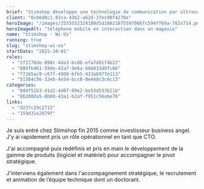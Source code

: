 ```yaml
---
brief: "Stimshop développe une technologie de communication par ultrasons"
client: "0cb6d0c1-83ca-43b2-a62d-37ec98f4270e"
heroImage: "/images/2555552324189d5d10821875597966fc594ff69a-782x714.png"
heroImageAlt: "téléphone mobile en interaction dans un magasin"
name: "Stimshop - Wi-Us"
running: true
slug: "stimshop-wi-us"
startDate: "2015-10-01"
roles:
  - "2f2176de-890c-4da3-bc06-efa7d81f4b22"
  - "889fb461-59de-42a7-9e6a-68b033d0fc66"
  - "f7165ac9-c67f-4908-bfb5-433a6977e113"
  - "51384c56-32eb-4e54-bcc0-0e448c3c6c13"
categories:
  - "0d4f51b3-d1d2-4d07-89e2-be53d533b21b"
  - "8b280da5-8b00-43a1-b2af-f951c56abe76"
links:
  - "d237c29c2713"
  - "159d31e2079f"
---
```


Je suis entré chez Stimshop fin 2015 comme investisseur business angel. J'y ai rapidement pris un rôle opérationnel en tant que CTO.

J'ai accompagné puis redéfinis et pris en main le développement de la gamme de produits (logiciel et matériel) pour accompagner le pivot stratégique.

J'interviens également dans l'accompagnement stratégique, le recrutement et animation de l’équipe technique dont un doctorant.
